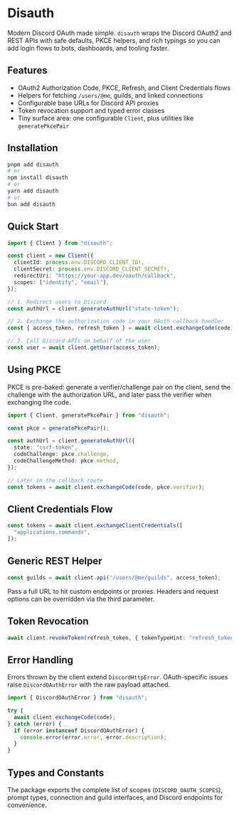 # Disauth

Modern Discord OAuth made simple. `disauth` wraps the Discord OAuth2 and REST APIs with safe defaults, PKCE helpers, and rich typings so you can add login flows to bots, dashboards, and tooling faster.

## Features

- OAuth2 Authorization Code, PKCE, Refresh, and Client Credentials flows
- Helpers for fetching `/users/@me`, guilds, and linked connections
- Configurable base URLs for Discord API proxies
- Token revocation support and typed error classes
- Tiny surface area: one configurable `Client`, plus utilities like `generatePkcePair`

## Installation

```bash
pnpm add disauth
# or
npm install disauth
# or
yarn add disauth
# or
bun add disauth
```

## Quick Start

```ts
import { Client } from "disauth";

const client = new Client({
  clientId: process.env.DISCORD_CLIENT_ID!,
  clientSecret: process.env.DISCORD_CLIENT_SECRET!,
  redirectUri: "https://your-app.dev/oauth/callback",
  scopes: ["identify", "email"],
});

// 1. Redirect users to Discord
const authUrl = client.generateAuthUrl("state-token");

// 2. Exchange the authorization code in your OAuth callback handler
const { access_token, refresh_token } = await client.exchangeCode(code);

// 3. Call Discord APIs on behalf of the user
const user = await client.getUser(access_token);
```

## Using PKCE

PKCE is pre-baked: generate a verifier/challenge pair on the client, send the challenge with the authorization URL, and later pass the verifier when exchanging the code.

```ts
import { Client, generatePkcePair } from "disauth";

const pkce = generatePkcePair();

const authUrl = client.generateAuthUrl({
  state: "csrf-token",
  codeChallenge: pkce.challenge,
  codeChallengeMethod: pkce.method,
});

// Later in the callback route
const tokens = await client.exchangeCode(code, pkce.verifier);
```

## Client Credentials Flow

```ts
const tokens = await client.exchangeClientCredentials([
  "applications.commands",
]);
```

## Generic REST Helper

```ts
const guilds = await client.api("/users/@me/guilds", access_token);
```

Pass a full URL to hit custom endpoints or proxies. Headers and request options can be overridden via the third parameter.

## Token Revocation

```ts
await client.revokeToken(refresh_token, { tokenTypeHint: "refresh_token" });
```

## Error Handling

Errors thrown by the client extend `DiscordHttpError`. OAuth-specific issues raise `DiscordOAuthError` with the raw payload attached.

```ts
import { DiscordOAuthError } from "disauth";

try {
  await client.exchangeCode(code);
} catch (error) {
  if (error instanceof DiscordOAuthError) {
    console.error(error.error, error.description);
  }
}
```

## Types and Constants

The package exports the complete list of scopes (`DISCORD_OAUTH_SCOPES`), prompt types, connection and guild interfaces, and Discord endpoints for convenience.
